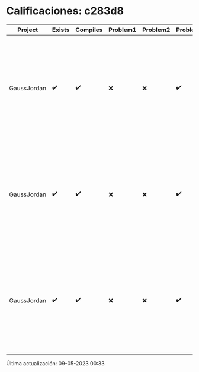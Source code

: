 # Calificaciones: c283d8
|Project|Exists|Compiles|Problem1|Problem2|Problem3|Extra|CommitHash|CommitDate|CheckDate|Comments|DueDate|Grade|
|-|-|-|-|-|-|-|-|-|-|-|-|-|
|GaussJordan|✔️|✔️|❌|❌|✔️|❌|406455d0b81ec1d290bacbb1423f3cd081b0b23b|29-03-2023 23:48:51|31-03-2023 23:08:21|No aplica correctamente el método de Gauss-Jordan-No aplica correctamente el método de Gauss-Jordan-No intercambia las filas cuando un pivote es cero|29-03-2023 21:00:00|7.333333333333333|
|GaussJordan|✔️|✔️|❌|❌|✔️|❌|f23160d201941f031c865c83675e2c09a8520d39|09-04-2023 22:12:14|09-04-2023 22:38:02|No aplica correctamente el método de Gauss-Jordan-No aplica correctamente el método de Gauss-Jordan-No intercambia las filas cuando un pivote es cero|29-03-2023 21:00:00|5.0|
|GaussJordan|✔️|✔️|❌|❌|✔️|❌|61c7770864bb32867f1285dbf0959cd21a083929|08-05-2023 23:57:24|09-05-2023 00:32:27|No aplica correctamente el método de Gauss-Jordan-No aplica correctamente el método de Gauss-Jordan-No intercambia las filas cuando un pivote es cero|29-03-2023 21:00:00|5|

Última actualización: 09-05-2023 00:33